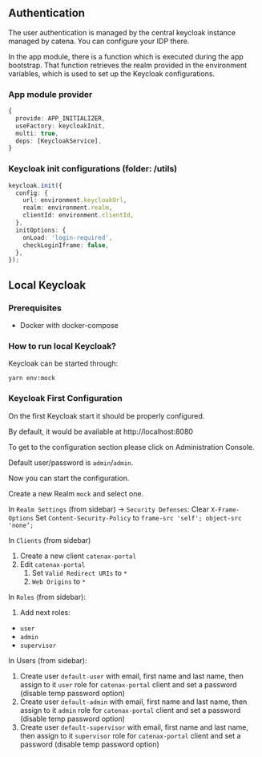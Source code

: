 ## Authentication

The user authentication is managed by the central keycloak instance managed by catena.
You can configure your IDP there.

In the app module, there is a function which is executed during the app bootstrap.
That function retrieves the realm provided in the environment variables,
which is used to set up the Keycloak configurations.

### App module provider

```typescript
{
  provide: APP_INITIALIZER,
  useFactory: keycloakInit,
  multi: true,
  deps: [KeycloakService],
}
```

### Keycloak init configurations (folder: /utils)

```typescript
keycloak.init({
  config: {
    url: environment.keycloakUrl,
    realm: environment.realm,
    clientId: environment.clientId,
  },
  initOptions: {
    onLoad: 'login-required',
    checkLoginIframe: false,
  },
});
```

## Local Keycloak

### Prerequisites

- Docker with docker-compose

### How to run local Keycloak?

Keycloak can be started through:

```
yarn env:mock
```

### Keycloak First Configuration

On the first Keycloak start it should be properly configured.

By default, it would be available at http://localhost:8080

To get to the configuration section please click on Administration Console.

Default user/password is `admin`/`admin`.

Now you can start the configuration.

Create a new Realm `mock` and select one.

In `Realm Settings` (from sidebar) -> `Security Defenses`:
Clear `X-Frame-Options`
Set `Content-Security-Policy` to `frame-src 'self'; object-src 'none’;`

In `Clients` (from sidebar)

1. Create a new client `catenax-portal`
2. Edit `catenax-portal`
   1. Set `Valid Redirect URIs` to `*`
   2. `Web Origins` to `*`

In `Roles` (from sidebar):

1. Add next roles:

- `user`
- `admin`
- `supervisor`

In Users (from sidebar):

1. Create user `default-user` with email, first name and last name, then assign to it `user` role for `catenax-portal` client and set a password (disable temp password option)
2. Create user `default-admin` with email, first name and last name, then assign to it `admin` role for `catenax-portal` client and set a password (disable temp password option)
3. Create user `default-supervisor` with email, first name and last name, then assign to it `supervisor` role for `catenax-portal` client and set a password (disable temp password option)
